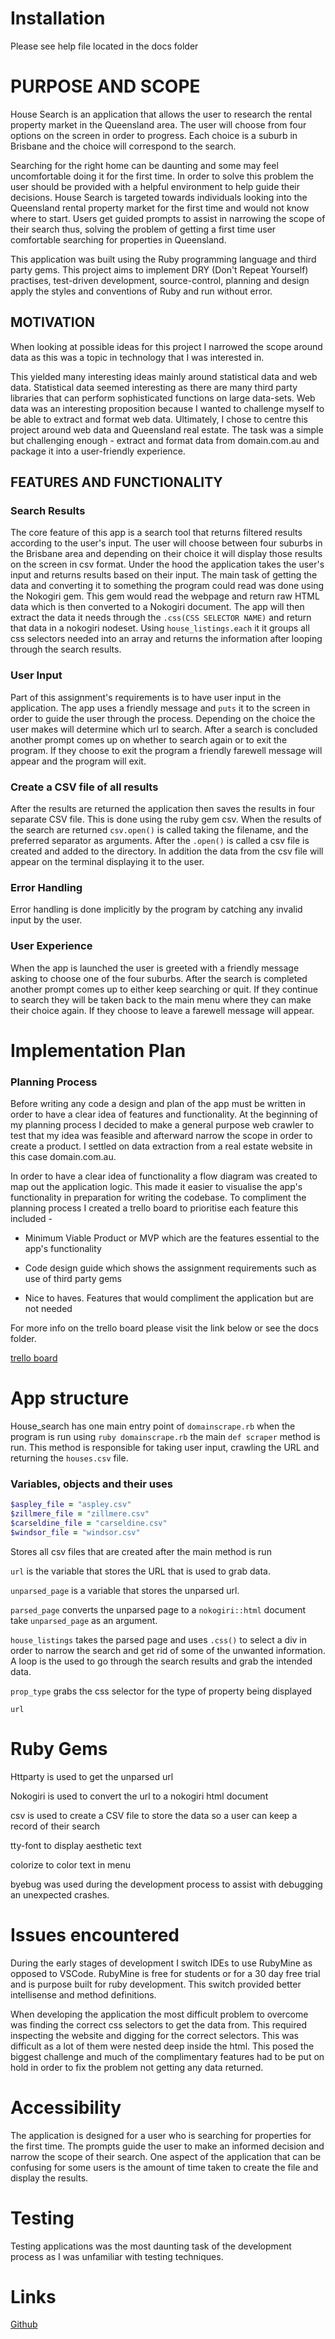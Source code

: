 # Installation

Please see help file located in the docs folder

# PURPOSE AND SCOPE

House Search is an application that allows the user to research the rental
property market in the Queensland area. The user will choose from four options
on the screen in order to progress. Each choice is a suburb in Brisbane and 
the choice will correspond to the search.

Searching for the right home can be daunting and some may feel uncomfortable
doing it for the first time. In order to solve this problem the user should
be provided with a helpful environment to help guide their decisions.
House Search is targeted towards individuals looking into the Queensland
rental property market for the first time and would not know where to start.
Users get guided prompts to assist in narrowing the scope of their search thus,
solving the problem of getting a first time user comfortable searching for
properties in Queensland.

This application was built using the Ruby programming language and third party
gems. This project aims to implement DRY (Don't Repeat Yourself) practises,
test-driven development, source-control, planning and design apply the styles
and conventions of Ruby and run without error.

## MOTIVATION

When looking at possible ideas for this project I narrowed the scope around
data as this was a topic in technology that I was interested in.

This yielded many interesting ideas mainly around statistical data and web
data. Statistical data seemed interesting as there are many third party
libraries that can perform sophisticated functions on large data-sets. Web
data was an interesting proposition because I wanted to challenge myself
to be able to extract and format web data.
Ultimately, I chose to centre this project around web data and Queensland
real estate. The task was a simple but challenging enough - extract and format
data from domain.com.au and package it into a user-friendly experience.

## FEATURES AND FUNCTIONALITY

### Search Results

The core feature of this app is a search tool that returns filtered results
according to the user's input. The user will choose between four suburbs in the Brisbane area and depending on their choice it will display those results on the screen in csv format. Under the hood the application takes the user's input and returns results based on their input. The main
task of getting the data and converting it to something the program could
read was done using the Nokogiri gem. This gem would read the webpage and
return raw HTML data which is then converted to a Nokogiri document. The app
will then extract the data it needs through the `.css(CSS SELECTOR NAME)`
and return that data in a nokogiri nodeset. Using `house_listings.each` it
it groups all css selectors needed into an array and returns the information
after looping through the search results.

### User Input

Part of this assignment's requirements is to have user input in the application.
The app uses a friendly message and `puts` it to the screen in order to guide
the user through the process. Depending on the choice the user makes will determine which url to search. 
After a search is concluded another prompt comes up on whether to search again or to exit the program. If they choose to exit the program a friendly farewell message will appear and the program will exit.

### Create a CSV file of all results

After the results are returned the application then saves the results in four separate CSV
file. This is done using the ruby gem csv. When the results
of the search are returned `csv.open()` is called taking the filename, and
the preferred separator as arguments. After the `.open()` is called a csv file
is created and added to the directory. In addition the data from the csv file will appear on the 
terminal displaying it to the user.

### Error Handling
Error handling is done implicitly by the program by catching any invalid input by the user.

### User Experience

When the app is launched the user is greeted with a friendly message asking to choose one of 
the four suburbs. After the search is completed another prompt comes up to either keep searching or 
quit. If they continue to search they will be taken back to the main menu where they can make their
choice again. If they choose to leave a farewell message will appear.

# Implementation Plan

### Planning Process

Before writing any code a design and plan of the app must be written in order to
have a clear idea of features and functionality. At the beginning of my planning
process I decided to make a general purpose web crawler to test that my idea was
feasible and afterward narrow the scope in order to create a product. I settled
on data extraction from a real estate website in this case domain.com.au.

In order to have a clear idea of functionality a flow diagram was created to
map out the application logic. This made it easier to visualise the app's
functionality in preparation for writing the codebase. To compliment the
planning process I created a trello board to prioritise each feature this
included -

- Minimum Viable Product or MVP which are the features essential to the
  app's functionality

- Code design guide which shows the assignment requirements such as use of
  third party gems

- Nice to haves. Features that would compliment the application but are
  not needed

For more info on the trello board please visit the link below or see
the docs folder.

[trello board](https://trello.com/b/D4OutWKB/housesearch "trello board")

# App structure

House_search has one main entry point of `domainscrape.rb` when the
program is run using `ruby domainscrape.rb` the main `def scraper` method
is run. This method is responsible for taking user input, crawling the URL
and returning the `houses.csv` file.

### Variables, objects and their uses

```ruby
$aspley_file = "aspley.csv"
$zillmere_file = "zillmere.csv"
$carseldine_file = "carseldine.csv"
$windsor_file = "windsor.csv"
```
Stores all csv files that are created after the main method is run

`url` is the variable that stores the URL that is used to grab data.

`unparsed_page` is a variable that stores the unparsed url.

`parsed_page` converts the unparsed page to a `nokogiri::html`
document take `unparsed_page` as an argument.

`house_listings` takes the parsed page and uses `.css()` to select
a div in order to narrow the search and get rid of some of the unwanted
information. A loop is the used to go through the search results and
grab the intended data.

`prop_type` grabs the css selector for the type of property being
displayed

`url`  

# Ruby Gems

Httparty is used to get the unparsed url

Nokogiri is used to convert the url to a nokogiri html document

csv is used to create a CSV file to store the data so a user can keep a
record of their search

tty-font to display aesthetic text

colorize to color text in menu

byebug was used during the development process to assist with debugging
an unexpected crashes.

# Issues encountered

During the early stages of development I switch IDEs to use RubyMine
as opposed to VSCode. RubyMine is free for students or for a 30 day free
trial and is purpose built for ruby development. This switch provided better
intellisense and method definitions.

When developing the application the most difficult problem to overcome
was finding the correct css selectors to get the data from. This required
inspecting the website and digging for the correct selectors. This was
difficult as a lot of them were nested deep inside the html. This posed
the biggest challenge and much of the complimentary features had to be
put on hold in order to fix the problem not getting any data returned.

# Accessibility

The application is designed for a user who is searching for properties
for the first time. The prompts guide the user to make an informed decision
and narrow the scope of their search. One aspect of the application that
can be confusing for some users is the amount of time taken to create the
file and display the results.

# Testing

Testing applications was the most daunting task of the development process
as I was unfamiliar with testing techniques.

# Links

[Github](https://github.com/azcodess/house_search)
